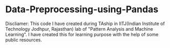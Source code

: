 # Data-Preprocessing-using-Pandas

Discliamer:  This code I have created during TAship in IITJ(Indian Institute of Technology Jodhpur, Rajasthan) lab of "Pattern Analysis and Machine Learning". I have created this for learning purpose with the help of some public resources.
